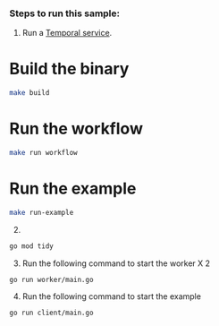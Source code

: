### Steps to run this sample:


1) Run a [Temporal service](https://github.com/temporalio/samples-go/tree/main/#how-to-use).


# Build the binary
```bash
make build
```

# Run the workflow
```bash
make run workflow
```

# Run the example
```bash
make run-example
```

2) 
```bash
go mod tidy
```


3) Run the following command to start the worker X 2
```bash
go run worker/main.go 
```


4) Run the following command to start the example
```bash
go run client/main.go

```

